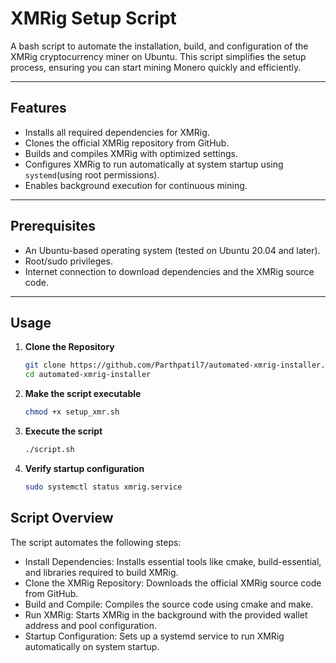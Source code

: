 # XMRig Setup Script

A bash script to automate the installation, build, and configuration of the XMRig cryptocurrency miner on Ubuntu. This script simplifies the setup process, ensuring you can start mining Monero quickly and efficiently.

---

## Features

- Installs all required dependencies for XMRig.
- Clones the official XMRig repository from GitHub.
- Builds and compiles XMRig with optimized settings.
- Configures XMRig to run automatically at system startup using `systemd`(using root permissions).
- Enables background execution for continuous mining.

---

## Prerequisites

- An Ubuntu-based operating system (tested on Ubuntu 20.04 and later).
- Root/sudo privileges.
- Internet connection to download dependencies and the XMRig source code.

---

## Usage

1. **Clone the Repository**
   ```bash
   git clone https://github.com/Parthpatil7/automated-xmrig-installer.git
   cd automated-xmrig-installer

2. **Make the script executable**
   ```bash
   chmod +x setup_xmr.sh

3. **Execute the script**
   ```bash
   ./script.sh

4. **Verify startup configuration**
   ```bash
   sudo systemctl status xmrig.service


## Script Overview
The script automates the following steps:

- Install Dependencies: Installs essential tools like cmake, build-essential, and libraries required to build XMRig.
- Clone the XMRig Repository: Downloads the official XMRig source code from GitHub.
- Build and Compile: Compiles the source code using cmake and make.
- Run XMRig: Starts XMRig in the background with the provided wallet address and pool configuration.
- Startup Configuration: Sets up a systemd service to run XMRig automatically on system startup.
